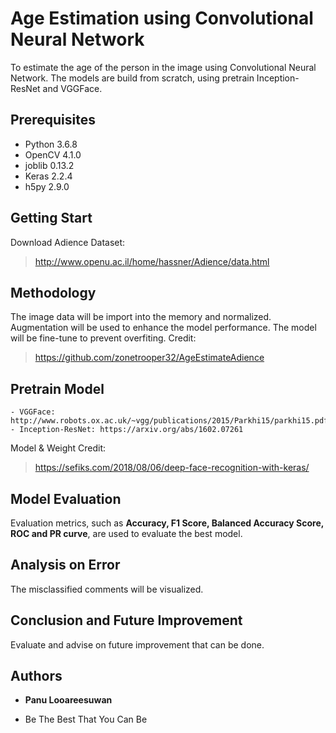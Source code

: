# Age Estimation using Convolutional Neural Network

To estimate the age of the person in the image using Convolutional Neural Network. The models are build from scratch, using pretrain Inception-ResNet and VGGFace.

## Prerequisites

- Python 3.6.8
- OpenCV 4.1.0
- joblib 0.13.2
- Keras 2.2.4
- h5py 2.9.0

## Getting Start

Download Adience Dataset:
> http://www.openu.ac.il/home/hassner/Adience/data.html

## Methodology

The image data will be import into the memory and normalized. Augmentation will be used to enhance the model performance.
The model will be fine-tune to prevent overfiting.
Credit: 
> https://github.com/zonetrooper32/AgeEstimateAdience

## Pretrain Model

    - VGGFace: http://www.robots.ox.ac.uk/~vgg/publications/2015/Parkhi15/parkhi15.pdf
    - Inception-ResNet: https://arxiv.org/abs/1602.07261

Model & Weight
Credit:
> https://sefiks.com/2018/08/06/deep-face-recognition-with-keras/

## Model Evaluation

Evaluation metrics, such as **Accuracy, F1 Score, Balanced Accuracy Score, ROC and PR curve**, are used to evaluate the best model.

## Analysis on Error

The misclassified comments will be visualized.

## Conclusion and Future Improvement

Evaluate and advise on future improvement that can be done.

## Authors

* **Panu Looareesuwan** 

* Be The Best That You Can Be
